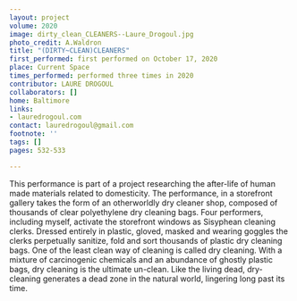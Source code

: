 ```yaml
---
layout: project
volume: 2020
image: dirty_clean_CLEANERS--Laure_Drogoul.jpg
photo_credit: A.Waldron
title: "(DIRTY~CLEAN)CLEANERS"
first_performed: first performed on October 17, 2020
place: Current Space
times_performed: performed three times in 2020
contributor: LAURE DROGOUL
collaborators: []
home: Baltimore
links:
- lauredrogoul.com
contact: lauredrogoul@gmail.com
footnote: ''
tags: []
pages: 532-533

---
```


This performance is part of a project researching the after-life of human made materials related to domesticity. The performance, in a storefront gallery takes the form of an otherworldly dry cleaner shop, composed of thousands of clear polyethylene dry cleaning bags. Four performers, including myself, activate the storefront windows as Sisyphean cleaning clerks. Dressed entirely in plastic, gloved, masked and wearing goggles the clerks perpetually sanitize, fold and sort thousands of plastic dry cleaning bags.
 One of the least clean way of cleaning is called dry cleaning. With a mixture of carcinogenic chemicals and an abundance of ghostly plastic bags, dry cleaning is the ultimate un-clean. Like the living dead, dry-cleaning generates a dead zone in the natural world, lingering long past its time.
